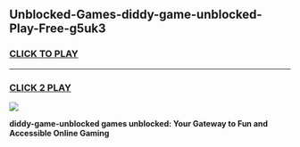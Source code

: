 
## Unblocked-Games-diddy-game-unblocked-Play-Free-g5uk3
<h3>
<a href="https://premium76.site?title=diddy-game-unblocked&ref=19M">CLICK TO PLAY</a></h3>
<hr>

<h3>
<a href="https://premium76.site?title=diddy-game-unblocked&ref=19M">CLICK 2 PLAY</a>
  
</h3>

<a href="https://premium76.site?title=diddy-game-unblocked&ref=19M"><img src="https://clearcache.store/games.png"></a>


**diddy-game-unblocked games unblocked: Your Gateway to Fun and Accessible Online Gaming**
